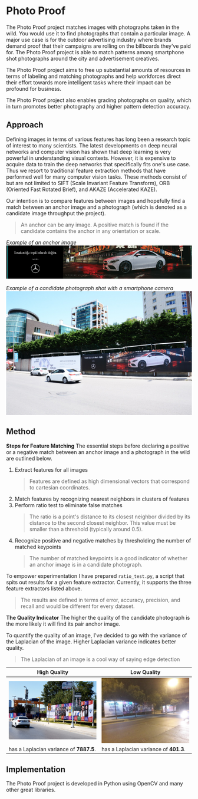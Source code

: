 # Photo Proof
The Photo Proof project matches images with photographs taken in the wild. You would use it to find photographs that contain a particular image.  A major use case is for the outdoor advertising industry where brands demand proof that their campaigns are rolling on the billboards they've paid for. The Photo Proof project is able to match patterns among smartphone shot photographs around the city and advertisement creatives.

The Photo Proof project aims to free up substantial amounts of resources in terms of labeling and matching photographs and help workforces direct their effort towards more intelligent tasks where their impact can be profound for business.

The Photo Proof project also enables grading photographs on quality, which in turn promotes better photography and higher pattern detection accuracy.

## Approach
Defining images in terms of various features has long been a research topic of interest to many scientists. The latest developments on deep neural networks and computer vision has shown that deep learning is very powerful in understanding visual contexts. However, it is expensive to acquire data to train the deep networks that specifically fits one's use case. Thus we resort to traditional feature extraction methods that have performed well for many computer vision tasks. These methods consist of but are not limited to SIFT (Scale Invariant Feature Transform), ORB (Oriented Fast Rotated Brief), and AKAZE (Accelerated KAZE). 

Our intention is to compare features between images and hopefully find a match between an anchor image and a photograph (which is denoted as a candidate image throughput the project). 
> An anchor can be any image. A positive match is found if the candidate contains the anchor in any orientation or scale.

*Example of an anchor image* 
![Anchor](https://github.com/yoyomolinas/photo-proof/blob/main/assets/mercedes_anchor.png?raw=true)

*Example of a candidate photograph shot with a smartphone camera* 
![Low Quality](https://github.com/yoyomolinas/photo-proof/blob/main/assets/mercedes_proof.jpg?raw=true)

## Method

**Steps for Feature Matching**
The essential steps before declaring a positive or a negative match between an anchor image and a photograph in the wild are outlined below.

 1. Extract features for all images
	 > Features are defined as high dimensional vectors that correspond to cartesian coordinates.
 3. Match features by recognizing nearest neighbors in clusters of features 
 4. Perform ratio test to eliminate false matches
	> The ratio is a point's distance to its closest neighbor divided by its distance to the second closest neighbor. This value must be smaller than a threshold (typically around 0.5).
 5. Recognize positive and negative matches by thresholding the number of matched keypoints
	 > The number of matched keypoints is a good indicator of whether an anchor image is in a candidate photograph. 

To empower experimentation I have prepared `ratio_test.py`, a script that spits out results for a given feature extractor. Currently, it supports the three feature extractors listed above. 

> The results are defined in terms of error, accuracy, precision, and recall and would be different for every dataset. 

**The Quality Indicator**
The higher the quality of the candidate photograph is the more likely it will find its pair anchor image. 

To quantify the quality of an image, I've decided to go with the variance of the Laplacian of the image. Higher Laplacian variance indicates better quality. 

> The Laplacian of an image is a cool way of saying edge detection

High Quality | Low Quality
--- | ---
![High Quality](https://github.com/yoyomolinas/photo-proof/blob/main/assets/high_resolution.png?raw=true "image tutke") | ![Low Quality](https://github.com/yoyomolinas/photo-proof/blob/main/assets/low_resolution.png?raw=true "image tutke")
has a Laplacian variance of **7887.5**. |has a Laplacian variance of **401.3**.

## Implementation

The Photo Proof project is developed in Python using OpenCV and many other great libraries. 
